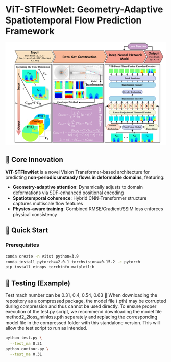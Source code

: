 # ViT-STFlowNet: Geometry-Adaptive Spatiotemporal Flow Prediction Framework

![Framework Overview](doc/ViT_STFlowNet.png)

## 📌 Core Innovation
**ViT-STFlowNet** is a novel Vision Transformer-based architecture for predicting **non-periodic unsteady flows in deformable domains**, featuring:
- **Geometry-adaptive attention**: Dynamically adjusts to domain deformations via SDF-enhanced positional encoding
- **Spatiotemporal coherence**: Hybrid CNN-Transformer structure captures multiscale flow features
- **Physics-aware training**: Combined RMSE/Gradient/SSIM loss enforces physical consistency

## 🚀 Quick Start
### Prerequisites
```bash
conda create -n vitst python=3.9
conda install pytorch==2.0.1 torchvision==0.15.2 -c pytorch
pip install einops torchinfo matplotlib
```

## 🚀 Testing (Example)
Test mach number can be 0.31, 0.4, 0.54, 0.63
	When downloading the repository as a compressed package, the model file (.pth) may be corrupted during compression and thus cannot be used directly. To ensure proper execution of the test.py script, we recommend downloading the model file method2_2loss_minloss.pth separately and replacing the corresponding model file in the compressed folder with this standalone version. This will allow the test script to run as intended.
```bash
python test.py \
  --test_ma 0.31
python contour.py \
  --test_ma 0.31
```
